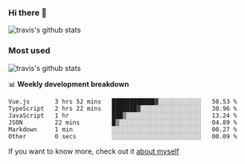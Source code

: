 ### Hi there 👋

<!--
**HondryTravis/HondryTravis** is a ✨ _special_ ✨ repository because its `README.md` (this file) appears on your GitHub profile.

Here are some ideas to get you started:

- 🔭 I’m currently working on ...
- 🌱 I’m currently learning ...
- 👯 I’m looking to collaborate on ...
- 🤔 I’m looking for help with ...
- 💬 Ask me about ...
- 📫 How to reach me: ...
- 😄 Pronouns: ...
- ⚡ Fun fact: ...
-->

![travis's github stats](https://github-readme-stats.vercel.app/api?username=HondryTravis&hide=stars)
### Most used
![travis's github stats](https://github-readme-stats.anuraghazra1.vercel.app/api/top-langs/?username=HondryTravis&layout=compact&hide_title=true)

📊 **Weekly development breakdown**

<!--START_SECTION:waka-->

```text
Vue.js       3 hrs 52 mins   ████████████▓░░░░░░░░░░░░   50.53 %
TypeScript   2 hrs 22 mins   ███████▓░░░░░░░░░░░░░░░░░   30.96 %
JavaScript   1 hr            ███▒░░░░░░░░░░░░░░░░░░░░░   13.24 %
JSON         22 mins         █▒░░░░░░░░░░░░░░░░░░░░░░░   04.89 %
Markdown     1 min           ░░░░░░░░░░░░░░░░░░░░░░░░░   00.27 %
Other        0 secs          ░░░░░░░░░░░░░░░░░░░░░░░░░   00.09 %
```

<!--END_SECTION:waka-->

If you want to know more, check out it [about myself](https://hondrytravis.github.io/)
